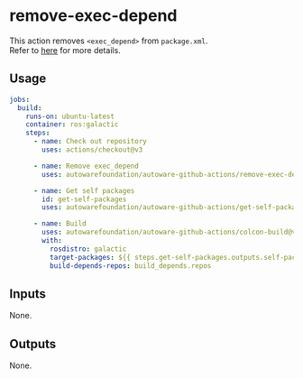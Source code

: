 # remove-exec-depend

This action removes `<exec_depend>` from `package.xml`.  
Refer to [here](https://github.com/autowarefoundation/autoware.universe/issues/184#issuecomment-993620219) for more details.

## Usage

```yaml
jobs:
  build:
    runs-on: ubuntu-latest
    container: ros:galactic
    steps:
      - name: Check out repository
        uses: actions/checkout@v3

      - name: Remove exec_depend
        uses: autowarefoundation/autoware-github-actions/remove-exec-depend@v1

      - name: Get self packages
        id: get-self-packages
        uses: autowarefoundation/autoware-github-actions/get-self-packages@v1

      - name: Build
        uses: autowarefoundation/autoware-github-actions/colcon-build@v1
        with:
          rosdistro: galactic
          target-packages: ${{ steps.get-self-packages.outputs.self-packages }}
          build-depends-repos: build_depends.repos
```

## Inputs

None.

## Outputs

None.
